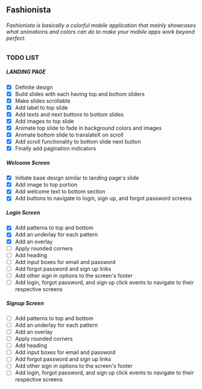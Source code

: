 ## Fashionista

###### Fashionista is basically a colorful mobile application that mainly showcases what animations and colors can do to make your mobile apps work beyond perfect.

### TODO LIST
  ##### LANDING PAGE
  - [x] Definite design
  - [x] Build slides with each having top and bottom sliders
  - [x] Make slides scrollable
  - [x] Add label to top slide
  - [x] Add texts and next buttons to bottom slides
  - [x] Add images to top slide
  - [x] Animate top slide to fade in background colors and images
  - [x] Animate bottom slide to translateX on scroll
  - [x] Add scroll functionality to bottom slide next button
  - [x] Finally add pagination indicators

  ##### Welcome Screen
  - [x] Initiate base design similar to landing page's slide
  - [x] Add image to top portion
  - [x] Add welcome text to bottom section
  - [x] Add buttons to navigate to login, sign up, and forgot password screens

  ##### Login Screen
  - [x] Add patterns to top and bottom
  - [x] Add an underlay for each pattern
  - [x] Add an overlay
  - [ ] Apply rounded corners
  - [ ] Add heading
  - [ ] Add input boxes for email and password
  - [ ] Add forgot password and sign up links
  - [ ] Add other sign in options to the screen's footer
  - [ ] Add login, forgot password, and sign up click events to navigate to their respective screens

##### Signup Screen
  - [ ] Add patterns to top and bottom
  - [ ] Add an underlay for each pattern
  - [ ] Add an overlay
  - [ ] Apply rounded corners
  - [ ] Add heading
  - [ ] Add input boxes for email and password
  - [ ] Add forgot password and sign up links
  - [ ] Add other sign in options to the screen's footer
  - [ ] Add login, forgot password, and sign up click events to navigate to their respective screens

